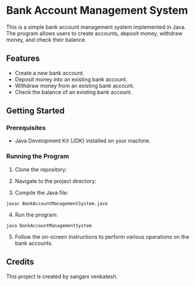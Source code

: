 # Bank Account Management System
This is a simple bank account management system implemented in Java. The program allows users to create accounts, deposit money, withdraw money, and check their balance.

## Features
- Create a new bank account.
- Deposit money into an existing bank account.
- Withdraw money from an existing bank account.
- Check the balance of an existing bank account.

## Getting Started

### Prerequisites
- Java Development Kit (JDK) installed on your machine.

### Running the Program
1. Clone the repository:


2. Navigate to the project directory:


3. Compile the Java file:
```
javac BankAccountManagementSystem.java
```

4. Run the program:
```
java BankAccountManagementSystem
```

5. Follow the on-screen instructions to perform various operations on the bank accounts.


## Credits
This project is created by sangani venkatesh.
